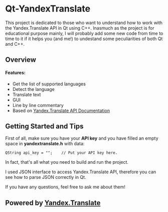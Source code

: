 # Qt-YandexTranslate

This project is dedicated to those who want to understand how to work with the Yandex.Translate API in Qt using C++. Inasmuch as the project is for educational purpose mainly, I will probably add some new code from time to time to it if it helps you (and me!) to undestand some peculiarities of both Qt and C++.

## Overview
#### Features:
 * Get the list of supported languages
 * Detect the language
 * Translate text
 * GUI
 * Line by line commentary
 * Based on [Yandex.Translate API Documentation](https://tech.yandex.com/translate/doc/dg/concepts/About-docpage/)


## Getting Started and Tips

First of all, make sure you have your **API key** and you have filled an empty space in **yandextranslate.h** with data:
```
QString api_key = "";    // Put your API key here.
```
In fact, that's all what you need to build and run the project. 

I used JSON interface to access Yandex.Translate API, therefore you can see how to parse JSON correctly in Qt. 

If you have any questions, feel free to ask me about them!


## Powered by [Yandex.Translate](http://translate.yandex.com/)

